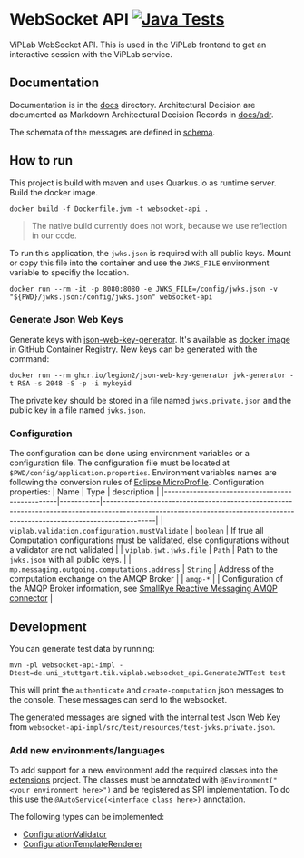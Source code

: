 # WebSocket API [![Java Tests](https://github.com/VirtualProgrammingLab/viplab-websocket-api/workflows/Java%20Tests/badge.svg)](https://github.com/VirtualProgrammingLab/viplab-websocket-api/actions?query=workflow%3A%22Java+Tests%22)
ViPLab WebSocket API.
This is used in the ViPLab frontend to get an interactive session with the ViPLab service.

## Documentation
Documentation is in the [docs](docs) directory.
Architectural Decision are documented as Markdown Architectural Decision Records in [docs/adr](docs/adr).

The schemata of the messages are defined in [schema](schema).

## How to run
This project is build with maven and uses Quarkus.io as runtime server.
Build the docker image.
```
docker build -f Dockerfile.jvm -t websocket-api .
```
> The native build currently does not work, because we use reflection in our code.

To run this application, the `jwks.json` is required with all public keys.
Mount or copy this file into the container and use the `JWKS_FILE` environment variable to specifiy the location.

```
docker run --rm -it -p 8080:8080 -e JWKS_FILE=/config/jwks.json -v "${PWD}/jwks.json:/config/jwks.json" websocket-api
```

### Generate Json Web Keys
Generate keys with [json-web-key-generator](https://github.com/Legion2/json-web-key-generator).
It's available as [docker image](https://github.com/users/Legion2/packages/container/package/json-web-key-generator) in GitHub Container Registry.
New keys can be generated with the command:
```
docker run --rm ghcr.io/legion2/json-web-key-generator jwk-generator -t RSA -s 2048 -S -p -i mykeyid
```
The private key should be stored in a file named `jwks.private.json` and the public key in a file named `jwks.json`.

### Configuration
The configuration can be done using environment variables or a configuration file.
The configuration file must be located at `$PWD/config/application.properties`.
Environment variables names are following the conversion rules of [Eclipse MicroProfile](https://github.com/eclipse/microprofile-config/blob/master/spec/src/main/asciidoc/configsources.asciidoc#default-configsources).
Configuration properties:
| Name                                           | Type      | description                                                                                                                                                              |
|------------------------------------------------|-----------|--------------------------------------------------------------------------------------------------------------------------------------------------------------------------|
| `viplab.validation.configuration.mustValidate` | `boolean` | If true all Computation configurations must be validated, else configurations without a validator are not validated                                                      |
| `viplab.jwt.jwks.file`                         | `Path`    | Path to the `jwks.json` with all public keys.                                                                                                                            |
| `mp.messaging.outgoing.computations.address`   | `String`  | Address of the computation exchange on the AMQP Broker                                                                                                                   |
| `amqp-*`                                       |           | Configuration of the AMQP Broker information, see [SmallRye Reactive Messaging AMQP connector](https://smallrye.io/smallrye-reactive-messaging/#_interacting_using_amqp) |

## Development
You can generate test data by running:
```
mvn -pl websocket-api-impl -Dtest=de.uni_stuttgart.tik.viplab.websocket_api.GenerateJWTTest test
```
This will print the `authenticate` and `create-computation` json messages to the console.
These messages can send to the websocket.

The generated messages are signed with the internal test Json Web Key from `websocket-api-impl/src/test/resources/test-jwks.private.json`.

### Add new environments/languages

To add support for a new environment add the required classes into the [extensions](extensions/) project.
The classes must be annotated with `@Environment("<your environment here>")` and be registered as SPI implementation.
To do this use the `@AutoService(<interface class here>)` annotation.

The following types can be implemented:
* [ConfigurationValidator](internal-extension-api/src/main/java/de/uni_stuttgart/tik/viplab/websocket_api/validation/ConfigurationValidator.java)
* [ConfigurationTemplateRenderer](internal-extension-api/src/main/java/de/uni_stuttgart/tik/viplab/websocket_api/transformation/ConfigurationTemplateRenderer.java)
